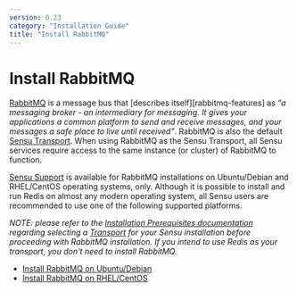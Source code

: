 ```yaml
---
version: 0.23
category: "Installation Guide"
title: "Install RabbitMQ"
---
```


# Install RabbitMQ

[RabbitMQ][1] is a message bus that [describes itself][rabbitmq-features] as _"a
messaging broker - an intermediary for messaging. It gives your applications a
common platform to send and receive messages, and your messages a safe place to
live until received"_. RabbitMQ is also the default [Sensu Transport][3]. When
using RabbitMQ as the Sensu Transport, all Sensu services require access to the
same instance (or cluster) of RabbitMQ to function.

[Sensu Support][4] is available for RabbitMQ installations on Ubuntu/Debian and
RHEL/CentOS operating systems, only. Although it is possible to install and run
Redis on almost any modern operating system, all Sensu users are recommended to
use one of the following supported platforms.

_NOTE: please refer to the [Installation Prerequisites documentation][5]
regarding selecting a [Transport][3] for your Sensu installation before
proceeding with RabbitMQ installation. If you intend to use Redis as your
transport, you don't need to install RabbitMQ._

- [Install RabbitMQ on Ubuntu/Debian](install-rabbitmq-on-ubuntu-debian)
- [Install RabbitMQ on RHEL/CentOS](install-rabbitmq-on-rhel-centos)

[1]:  http://www.rabbitmq.com/
[2]:  http://www.rabbitmq.com/features.html
[3]:  transport
[4]:  https://sensuapp.org/support
[5]:  installation-prerequisites#selecting-a-transport
